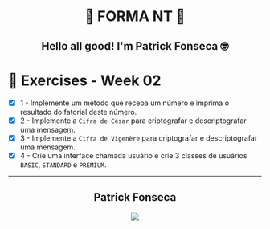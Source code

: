 <div align="center">
  
  # 🚀 FORMA NT 🚀

  ## Hello all good! I'm Patrick Fonseca 🤓
  
</div>

# 🎯 Exercises - Week 02

- [x] 1 - Implemente um método que receba um número e imprima o resultado do fatorial deste número.
- [x] 2 - Implemente a `Cifra de César` para criptografar e descriptografar uma mensagem.
- [x] 3 - Implemente a `Cifra de Vigenère` para criptografar e descriptografar uma mensagem.
- [x] 4 - Crie uma interface chamada usuário e crie 3 classes de usuários `BASIC`, `STANDARD` e `PREMIUM`.

---

<div align="center">
  <h2>Patrick Fonseca</h2>
	  <a href="https://www.linkedin.com/in/PatrickFonseca/" target="_blank">
      <img src="https://img.shields.io/badge/-LinkedIn-%230077B5?style=for-the-badge&logo=linkedin&logoColor=white" target="_blank">
    </a>
</div>
